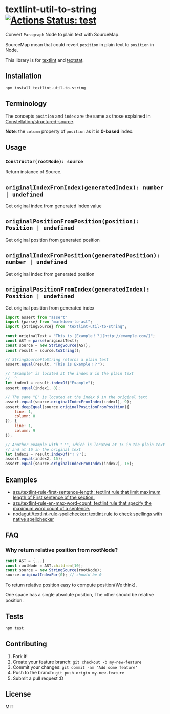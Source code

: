 # textlint-util-to-string [![Actions Status: test](https://github.com/textlint/textlint-util-to-string/workflows/test/badge.svg)](https://github.com/textlint/textlint-util-to-string/actions?query=workflow%3A"test")

Convert `Paragraph` Node to plain text with SourceMap.

SourceMap mean that could revert `position` in plain text to `position` in Node.

This library is for [textlint](https://github.com/textlint/textlint "textlint") and [textstat](https://github.com/azu/textstat "textstat").

## Installation

    npm install textlint-util-to-string

## Terminology

The concepts `position` and `index` are the same as those explained in [Constellation/structured-source](https://github.com/Constellation/structured-source).

**Note**: the `column` property of `position` as it is **0-based** index.

## Usage

### `Constructor(rootNode): source`

Return instance of Source.

## `originalIndexFromIndex(generatedIndex): number | undefined`

Get original index from generated index value

## `originalPositionFromPosition(position): Position | undefined`

Get original position from generated position

## `originalIndexFromPosition(generatedPosition): number | undefined`

Get original index from generated position

## `originalPositionFromIndex(generatedIndex): Position | undefined`

Get original position from generated index

```js
import assert from "assert"
import {parse} from "markdown-to-ast";
import {StringSource} from "textlint-util-to-string";

const originalText = "This is [Example！？](http://example.com/)";
const AST = parse(originalText);
const source = new StringSource(AST);
const result = source.toString();

// StringSource#toString returns a plain text
assert.equal(result, "This is Example！？");

// "Example" is located at the index 8 in the plain text
//  ^
let index1 = result.indexOf("Example");
assert.equal(index1, 8);

// The same "E" is located at the index 9 in the original text
assert.equal(source.originalIndexFromIndex(index1), 9);
assert.deepEqual(source.originalPositionFromPosition({
    line: 1,
    column: 8
}), {
    line: 1,
    column: 9
});

// Another example with "！", which is located at 15 in the plain text
// and at 16 in the original text
let index2 = result.indexOf("！？");
assert.equal(index2, 15);
assert.equal(source.originalIndexFromIndex(index2), 16);
```

## Examples

- [azu/textlint-rule-first-sentence-length: textlint rule that limit maximum length of First sentence of the section.](https://github.com/azu/textlint-rule-first-sentence-length)
- [azu/textlint-rule-en-max-word-count: textlint rule that specify the maximum word count of a sentence.](https://github.com/azu/textlint-rule-en-max-word-count)
- [nodaguti/textlint-rule-spellchecker: textlint rule to check spellings with native spellchecker](https://github.com/nodaguti/textlint-rule-spellchecker)


## FAQ

### Why return relative position from rootNode?

```js
const AST = {...}
const rootNode = AST.children[10];
const source = new StringSource(rootNode);
source.originalIndexFor(0); // should be 0
```

To return relative position easy to compute position(We think).

One space has a single absolute position, The other should be relative position.

## Tests

    npm test

## Contributing

1. Fork it!
2. Create your feature branch: `git checkout -b my-new-feature`
3. Commit your changes: `git commit -am 'Add some feature'`
4. Push to the branch: `git push origin my-new-feature`
5. Submit a pull request :D

## License

MIT
